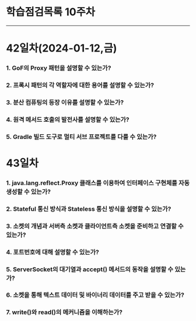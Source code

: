 # 학습점검목록 10주차
---

# 42일차(2024-01-12,금)
### 1. GoF의 Proxy 패턴을 설명할 수 있는가?

### 2. 프록시 패턴의 각 역할자에 대한 용어를 설명할 수 있는가?

### 3. 분산 컴퓨팅의 등장 이유를 설명할 수 있는가?

### 4. 원격 메서드 호출의 발전사를 설명할 수 있는가?

### 5. Gradle 빌드 도구로 멀티 서브 프로젝트를 다룰 수 있는가?


# 43일차
### 1. java.lang.reflect.Proxy 클래스를 이용하여 인터페이스 구현체를 자동 생성할 수 있는가?

### 2. Stateful 통신 방식과 Stateless 통신 방식을 설명할 수 있는가?

### 3. 소켓의 개념과 서버측 소켓과 클라이언트측 소켓을 준비하고 연결할 수 있는가?

### 4. 포트번호에 대해 설명할 수 있는가?

### 5. ServerSocket의 대기열과 accept() 메서드의 동작을 설명할 수 있는가?

### 6. 소켓을 통해 텍스트 데이터 및 바이너리 데이터를 주고 받을 수 있는가?

### 7. write()와 read()의 메커니즘을 이해하는가?



